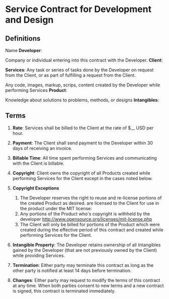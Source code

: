 # Service Contract for Development and Design

## Definitions

Name 
**Developer**:

Company or individual entering into this contract with the Developer.
**Client**:

**Services**:
Any task or series of tasks done by the Developer on request from the Client,
or as part of fulfilling a request from the Client.

Any code, images, markup, scrips, content created by the Developer while
performing Services
**Product**:

Knowledge about solutions to problems, methods, or designs
**Intangibles**:

## Terms

1. **Rate**:
Services shall be billed to the Client at the rate of $__ USD per hour.

2. **Payment**:
The Client shall send payment to the Developer within 30 days of receiving
an invoice.

3. **Billable Time**:
All time spent performing Services and communicating with the Client is
billable.

4. **Copyright**:
Client owns the copyright of all Products created while performing Services for
the Client except in the cases noted below.

5. **Copyright Exceptions**
	1. The Developer reserves the right to reuse and re-license portions of the
created Product as desired.
are licensed to the Client for use in the product under the MIT license:
	2. Any portions of the Product who's copyright is withheld by the developer
http://www.opensource.org/licenses/mit-license.php
	3. The Client will only be billed for portions of the Product which were
created during the effective period of this contract and created while
performing Services for the Client.

6. **Intangible Property**:
The Developer retains ownership of all Intangibles gained by the Developer
(that are not previously owned by the Client) while providing Services.

7. **Termination**:
Either party may terminate this contract as long as the other party
is notified at least 14 days before termination.  

8. **Changes**:
Either party may request to modify the terms of this contract at any time.
When both parties consent to new terms and a new contract is signed, this
contract is terminated immediately.
